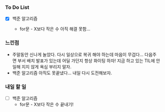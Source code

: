### To Do List

- [x] 백준 알고리즘

  - for문 - X보다 작은 수  아직 해결 못함...

  


### 느낀점

- 주말동안 신나게 놀았다. 다시 일상으로 복귀 해야 하는데 마음이 무겁다... 다음주면 부서 배치 발표가 있는데 어딜 가던지 항상 화이팅 하자! 지금 하고 있는 TIL에 안일해 지지 않게 욕심 부리지 말자.
- 백준 알고리즘 아직도 못끝냈다... 내일 다시 도전해보자.



### 내일 할 일

- [ ] 백준 알고리즘
  - for문 - X보다 작은 수 끝내기!